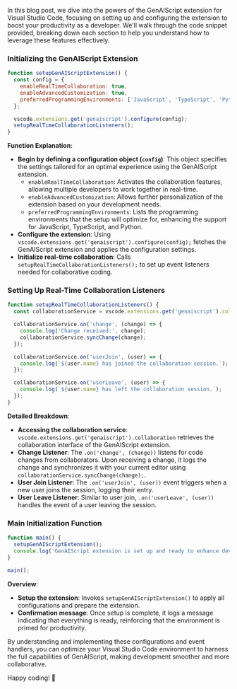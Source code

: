 In this blog post, we dive into the powers of the GenAIScript extension for Visual Studio Code, focusing on setting up and configuring the extension to boost your productivity as a developer. We'll walk through the code snippet provided, breaking down each section to help you understand how to leverage these features effectively.

### Initializing the GenAIScript Extension

```javascript
function setupGenAIScriptExtension() {
  const config = {
    enableRealTimeCollaboration: true,
    enableAdvancedCustomization: true,
    preferredProgrammingEnvironments: ['JavaScript', 'TypeScript', 'Python'],
  };

  vscode.extensions.get('genaiscript').configure(config);
  setupRealTimeCollaborationListeners();
}
```

**Function Explanation**:
- **Begin by defining a configuration object (`config`)**: This object specifies the settings tailored for an optimal experience using the GenAIScript extension. 
  - `enableRealTimeCollaboration`: Activates the collaboration features, allowing multiple developers to work together in real-time.
  - `enableAdvancedCustomization`: Allows further personalization of the extension based on your development needs.
  - `preferredProgrammingEnvironments`: Lists the programming environments that the setup will optimize for, enhancing the support for JavaScript, TypeScript, and Python.
- **Configure the extension**: Using `vscode.extensions.get('genaiscript').configure(config);` fetches the GenAIScript extension and applies the configuration settings.
- **Initialize real-time collaboration**: Calls `setupRealTimeCollaborationListeners();` to set up event listeners needed for collaborative coding.

### Setting Up Real-Time Collaboration Listeners

```javascript
function setupRealTimeCollaborationListeners() {
  const collaborationService = vscode.extensions.get('genaiscript').collaboration;

  collaborationService.on('change', (change) => {
    console.log('Change received:', change);
    collaborationService.syncChange(change);
  });

  collaborationService.on('userJoin', (user) => {
    console.log(`${user.name} has joined the collaboration session.`);
  });

  collaborationService.on('userLeave', (user) => {
    console.log(`${user.name} has left the collaboration session.`);
  });
}
```

**Detailed Breakdown**:
- **Accessing the collaboration service**: `vscode.extensions.get('genaiscript').collaboration` retrieves the collaboration interface of the GenAIScript extension.
- **Change Listener**: The `.on('change', (change))` listens for code changes from collaborators. Upon receiving a change, it logs the change and synchronizes it with your current editor using `collaborationService.syncChange(change);`.
- **User Join Listener**: The `.on('userJoin', (user))` event triggers when a new user joins the session, logging their entry.
- **User Leave Listener**: Similar to user join, `.on('userLeave', (user))` handles the event of a user leaving the session.

### Main Initialization Function

```javascript
function main() {
  setupGenAIScriptExtension();
  console.log('GenAIScript extension is set up and ready to enhance developer productivity!');
}

main();
```

**Overview**:
- **Setup the extension**: Invokes `setupGenAIScriptExtension()` to apply all configurations and prepare the extension.
- **Confirmation message**: Once setup is complete, it logs a message indicating that everything is ready, reinforcing that the environment is primed for productivity.

By understanding and implementing these configurations and event handlers, you can optimize your Visual Studio Code environment to harness the full capabilities of GenAIScript, making development smoother and more collaborative.

Happy coding! 🚀